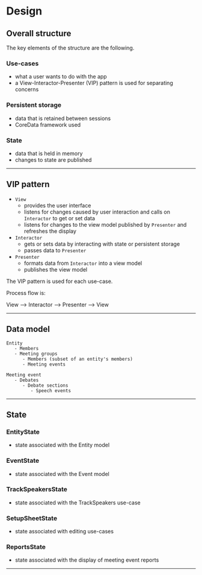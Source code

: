 #  Design

## Overall structure

The key elements of the structure are the following.

### Use-cases
- what a user wants to do with the app
- a View-Interactor-Presenter (VIP) pattern is used for separating concerns

### Persistent storage
- data that is retained between sessions
- CoreData framework used

### State
- data that is held in memory
- changes to state are published

--- 

## VIP pattern
- `View` 
    - provides the user interface 
    - listens for changes caused by user interaction and calls on `Interactor` to get or set data
    - listens for changes to the view model published by `Presenter` and refreshes the display
- `Interactor` 
    - gets or sets data by interacting with state or persistent storage
    - passes data to `Presenter`
- `Presenter`
    - formats data from `Interactor` into a view model
    - publishes the view model

The VIP pattern is used for each use-case.

Process flow is:

View --> Interactor --> Presenter --> View

---

## Data model

```
Entity
   - Members
   - Meeting groups
      - Members (subset of an entity's members)
      - Meeting events

Meeting event
   - Debates
      - Debate sections
         - Speech events

```    

---

## State

### EntityState
- state associated with the Entity model

### EventState
- state associated with the Event model

### TrackSpeakersState
- state associated with the TrackSpeakers use-case

### SetupSheetState
- state associated with editing use-cases

### ReportsState
- state associated with the display of meeting event reports

---











